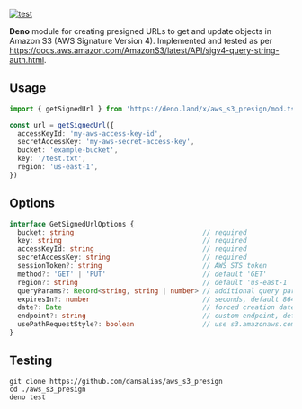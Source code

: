 [![test](https://github.com/dansalias/aws_s3_presign/actions/workflows/test.yml/badge.svg)](https://github.com/dansalias/aws_s3_presign/actions/workflows/test.yml)

__Deno__ module for creating presigned URLs to get and update objects in Amazon
S3 (AWS Signature Version 4). Implemented and tested as per
https://docs.aws.amazon.com/AmazonS3/latest/API/sigv4-query-string-auth.html.

## Usage
```ts
import { getSignedUrl } from 'https://deno.land/x/aws_s3_presign/mod.ts'

const url = getSignedUrl({
  accessKeyId: 'my-aws-access-key-id',
  secretAccessKey: 'my-aws-secret-access-key',
  bucket: 'example-bucket',
  key: '/test.txt',
  region: 'us-east-1',
})
```

## Options
```ts
interface GetSignedUrlOptions {
  bucket: string                                // required
  key: string                                   // required
  accessKeyId: string                           // required
  secretAccessKey: string                       // required
  sessionToken?: string                         // AWS STS token
  method?: 'GET' | 'PUT'                        // default 'GET'
  region?: string                               // default 'us-east-1'
  queryParams?: Record<string, string | number> // additional query parameters
  expiresIn?: number                            // seconds, default 86400 (24 hours)
  date?: Date                                   // forced creation date, for testing
  endpoint?: string                             // custom endpoint, default s3.amazonaws.com
  usePathRequestStyle?: boolean                 // use s3.amazonaws.com/<bucket>/<key> request style
}
```

## Testing
```
git clone https://github.com/dansalias/aws_s3_presign
cd ./aws_s3_presign
deno test
```

